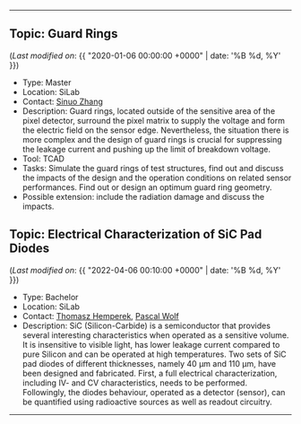 ***

## Topic: Guard Rings

(_Last modified on_: {{ "2020-01-06 00:00:00 +0000" | date: '%B %d, %Y' }})

- Type: Master
- Location: SiLab
- Contact: [Sinuo Zhang](mailto:s.zhang@physik.uni-bonn.de)
- Description: Guard rings, located outside of the sensitive area of the pixel detector, surround the pixel matrix to supply the voltage and form the electric field on the sensor edge. Nevertheless, the situation there is more complex and the design of guard rings is crucial for suppressing the leakage current and pushing up the limit of breakdown voltage.
- Tool: TCAD
- Tasks: Simulate the guard rings of test structures, find out and discuss the impacts of the design and the operation conditions on related sensor performances.  Find out or design an optimum guard ring geometry.
- Possible extension: include the radiation damage and discuss the impacts.

## Topic: Electrical Characterization of SiC Pad Diodes

(_Last modified on_: {{ "2022-04-06 00:10:00 +0000" | date: '%B %d, %Y' }})

- Type: Bachelor
- Location: SiLab
- Contact: [Thomasz Hemperek](mailto:hemperek@physik.uni-bonn.de), [Pascal Wolf](mailto:wolf@physik.uni-bonn.de)
- Description: SiC (Silicon-Carbide) is a semiconductor that provides several interesting characteristics when operated as a sensitive volume. It is insensitive to visible light, has lower leakage current compared to pure Silicon and can be operated at high temperatures. Two sets of SiC pad diodes of different thicknesses, namely 40 µm and 110 µm, have been designed and fabricated. First, a full electrical characterization, including IV- and CV characteristics, needs to be performed. Followingly, the diodes behaviour, operated as a detector (sensor), can be quantified using radioactive sources as well as readout circuitry. 

***
